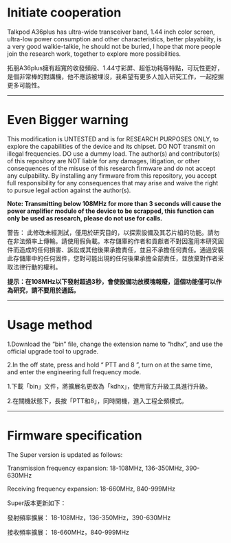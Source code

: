 # Initiate cooperation

Talkpod A36plus has ultra-wide transceiver band, 1.44 inch color screen, ultra-low power consumption and other characteristics, better playability, is a very good walkie-talkie, he should not be buried, I hope that more people join the research work, together to explore more possibilities.

拓朋A36plus擁有超寬的收發頻段、1.44寸彩屏、超低功耗等特點，可玩性更好，是個非常棒的對講機，他不應該被埋沒，我希望有更多人加入研究工作，一起挖掘更多可能性。

---

# Even Bigger warning
This modification is UNTESTED and is for RESEARCH PURPOSES ONLY, to explore the capabilities of the device and its chipset. DO NOT transmit on illegal frequencies. DO use a dummy load. The author(s) and contributor(s) of this repository are NOT liable for any damages, litigation, or other consequences of the misuse of this research firmware and do not accept any culpability. By installing any firmware from this repository, you accept full responsibility for any consequences that may arise and waive the right to pursue legal action against the author(s).

<b>Note: Transmitting below 108MHz for more than 3 seconds will cause the power amplifier module of the device to be scrapped, this function can only be used as research, please do not use for calls.</b>



警告：
此修改未經測試，僅用於研究目的，以探索設備及其芯片組的功能。請勿在非法頻率上傳輸。請使用假負載。本存儲庫的作者和貢獻者不對因濫用本研究固件而造成的任何損害、訴訟或其他後果承擔責任，並且不承擔任何責任。通過安裝此存儲庫中的任何固件，您對可能出現的任何後果承擔全部責任，並放棄對作者采取法律行動的權利。

<b>提示：在108MHz以下發射超過3秒，會使設備功放模塊報廢，這個功能僅可以作為研究，請不要用於通話。</b>

---

# Usage method
1.Download the “bin” file, change the extension name to “hdhx”, and use the official upgrade tool to upgrade.

2.In the off state, press and hold “ PTT and 8 ”, turn on at the same time, and enter the engineering full frequency mode.



1.下載「bin」文件，將擴展名更改為「kdhx」，使用官方升級工具進行升級。

2.在關機狀態下，長按「PTT和8」，同時開機，進入工程全頻模式。

---

# Firmware specification

The Super version is updated as follows:

Transmission frequency expansion:
18-108MHz, 136-350MHz, 390-630MHz

Receiving frequency expansion:
18-660MHz, 840-999MHz

Super版本更新如下：

發射頻率擴展：
18-108MHz，136-350MHz，390-630MHz

接收頻率擴展：
18-660MHz，840-999MHz
